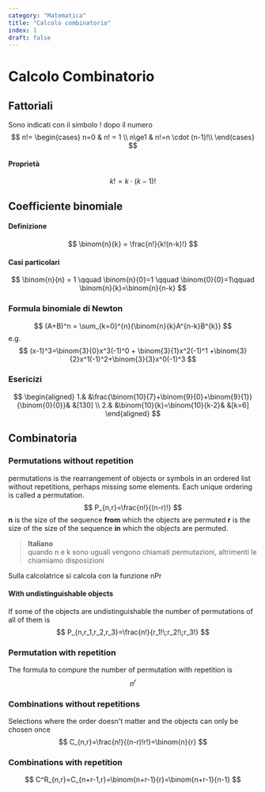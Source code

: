 ```yaml
---
category: "Matematica"
title: "Calcolo combinatorio"
index: 1
draft: false
---
```


# Calcolo Combinatorio
## Fattoriali
Sono indicati con il simbolo ! dopo il numero
$$
n!=
\begin{cases}
	n=0 & n! = 1 \\
	n\ge1 & n!=n \cdot (n-1)!\\
\end{cases}
$$
#### Proprietà
$$
k!=k\cdot(k-1)!
$$
## Coefficiente binomiale
#### Definizione
$$
\binom{n}{k} = \frac{n!}{k!(n-k)!}
$$
#### Casi particolari
$$
\binom{n}{n} = 1 \qquad \binom{n}{0}=1 \qquad \binom{0}{0}=1\qquad
\binom{n}{k}=\binom{n}{n-k}
$$

### Formula binomiale di Newton
$$
(A+B)^n = \sum_{k=0}^{n}{\binom{n}{k}A^{n-k}B^{k}}
$$
e.g.
$$
(x-1)^3=\binom{3}{0}x^3(-1)^0 + \binom{3}{1}x^2(-1)^1 +\binom{3}{2}x^1(-1)^2+\binom{3}{3}x^0(-1)^3
$$

### Esericizi
$$
\begin{aligned}
1.& &\frac{\binom{10}{7}+\binom{9}{0}+\binom{9}{1}}{\binom{0}{0}}& &[130] \\
2.& &\binom{10}{k}=\binom{10}{k-2}& &[k=6]
\end{aligned}
$$

## Combinatoria
### Permutations without repetition
permutations is the rearrangement of objects or symbols in an ordered list without repetitions, perhaps missing some elements. Each unique ordering is called a permutation.
$$
P_{n,r}=\frac{n!}{(n-r)!}
$$
**n** is the size of the sequence **from** which the objects are permuted
**r** is the size of the size of the sequence **in** which the objects are permuted.
> **Italiano**  
> quando n e k sono uguali vengono chiamati permutazioni, altrimenti le chiamiamo disposizioni

Sulla calcolatrice si calcola con la funzione nPr
#### With undistinguishable objects
If some of the objects are undistinguishable the number of permutations of all of them is
$$
P_{n,r_1,r_2,r_3}=\frac{n!}{r_1!\;r_2!\;r_3!}
$$
### Permutation with repetition
The formula to compure the number of permutation with repetition is
$$
n^r
$$
### Combinations without repetitions
Selections where the order doesn't matter and the objects can only be chosen once
$$
C_{n,r}=\frac{n!}{(n-r)!r!}=\binom{n}{r}
$$

### Combinations with repetition
$$
C^R_{n,r}=C_{n+r-1,r}=\binom{n+r-1}{r}=\binom{n+r-1}{n-1}
$$
